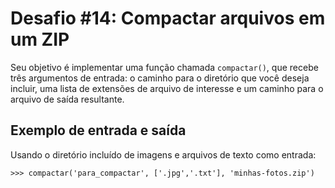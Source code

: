# Desafio #14: Compactar arquivos em um ZIP

Seu objetivo é implementar uma função chamada `compactar()`, que recebe três argumentos de entrada: o caminho para o diretório que você deseja incluir, uma lista de extensões de arquivo de interesse e um caminho para o arquivo de saída resultante.

## Exemplo de entrada e saída

Usando o diretório incluído de imagens e arquivos de texto como entrada:

```console
>>> compactar('para_compactar', ['.jpg','.txt'], 'minhas-fotos.zip')
```